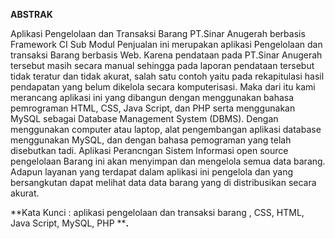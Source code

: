 **ABSTRAK**

Aplikasi Pengelolaan dan Transaksi Barang PT.Sinar Anugerah berbasis Framework CI Sub Modul Penjualan ini merupakan aplikasi Pengelolaan dan transaksi Barang berbasis Web. Karena pendataan pada PT.Sinar Anugerah tersebut masih secara manual sehingga pada laporan pendataan tersebut tidak teratur dan tidak akurat, salah satu contoh yaitu pada rekapitulasi hasil pendapatan yang belum dikelola secara komputerisasi. Maka dari itu kami merancang aplikasi ini yang dibangun dengan menggunakan bahasa pemrograman HTML, CSS, Java Script, dan PHP serta menggunakan MySQL sebagai Database Management System (DBMS). Dengan menggunakan computer atau laptop, alat pengembangan aplikasi database menggunakan MySQL, dan dengan bahasa pemograman yang telah disebutkan tadi. Aplikasi Perancngan Sistem Informasi open source pengelolaan Barang ini akan menyimpan dan mengelola semua data barang. Adapun layanan yang terdapat dalam aplikasi ini pengelola dan yang bersangkutan  dapat melihat data data barang yang di distribusikan  secara akurat.

**Kata Kunci : aplikasi pengelolaan dan transaksi barang , CSS, HTML, Java
                   Script,  MySQL, PHP ****.**